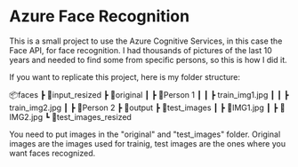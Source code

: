 # Azure Face Recognition

This is a small project to use the Azure Cognitive Services, in this case the Face API, for face recognition. I had thousands of pictures of the last 10 years and needed to find some from specific persons, so this is how I did it.

If you want to replicate this project, here is my folder structure:


📦faces
 ┣ 📂input_resized
 ┣ 📂original
 ┃ ┣ 📂Person 1
 ┃ ┃ ┣ train_img1.jpg
 ┃ ┃ ┣ train_img2.jpg
 ┃ ┣ 📂Person 2
 ┣ 📂output
 ┣ 📂test_images
 ┃ ┣ 📜IMG1.jpg
 ┃ ┣ 📜IMG2.jpg
 ┗ 📂test_images_resized

 You need to put images in the "original" and "test_images" folder. Original images are the images used for trainig, test images are the ones where you want faces recognized.